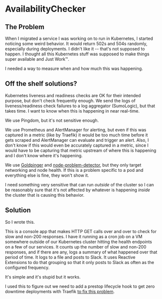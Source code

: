 # AvailabilityChecker

## The Problem

When I migrated a service I was working on to run in Kubernetes, I started noticing some 
weird behavior. It would return 502s and 504s randomly, especially during deployments. 
I didn't like it -- that's not supposed to happen. I thought all this Kubernetes stuff 
was supposed to make things super available and Just Work™.

I needed a way to measure when and how much this was happening. 

## Off the shelf solutions?

Kubernetes liveness and readiness checks are OK for their intended purpose, but don't 
check frequently enough. We send the logs of liveness/readiness check failures to a 
log aggregator (SumoLogic), but that takes time. I want to know when this is happening 
in near real-time. 

We use Pingdom, but it's not sensitive enough. 

We use Prometheus and AlertManager for alerting, but even if this was captured in a 
metric (like by Traefik) it would be too much time before it gets scraped and 
AlertManager can evaluate and trigger an alert. Also, I don't know if this would
even be accurately captured in a metric, since I would have to be capturing that 
metric upstream of where this is happening and I don't know where it's happening. 

We use [Goldpinger](https://github.com/bloomberg/goldpinger) and 
[node-problem-detector](https://github.com/kubernetes/node-problem-detector), but 
they only target networking and node health. If this is a problem specific to a pod 
and everything else is fine, they won't show it.

I need something very sensitive that can run _outside_ of the cluster so I can be 
reasonably sure that it's not affected by whatever is happening _inside_ the cluster 
that is causing this behavior.

## Solution

So I wrote this.

This is a console app that makes HTTP GET calls over and over to check for slow and 
non-200 responses. I have it running as a cron job on a VM somewhere outside of our 
Kubernetes cluster hitting the health endpoints on a few of our services. It counts 
up the number of slow and non-200 responses, and if there are any, logs a summary 
of what happened over that period of time. It logs to a file and posts to Slack. 
It uses Reactive Extensions to do that grouping so that it only posts to Slack as 
often as the configured frequency.

It's simple and it's stupid but it works.

I used this to figure out we need to add a prestop lifecycle hook to get zero 
downtime deployments with Traefik [to fix
this problem](https://blog.sebastian-daschner.com/entries/zero-downtime-updates-kubernetes).